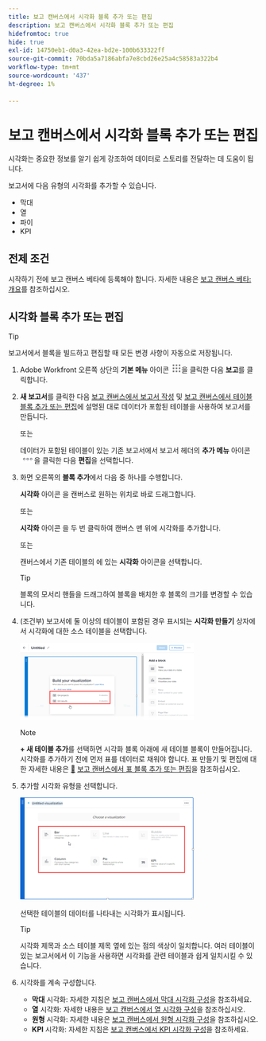 ```yaml
---
title: 보고 캔버스에서 시각화 블록 추가 또는 편집
description: 보고 캔버스에서 시각화 블록 추가 또는 편집
hidefromtoc: true
hide: true
exl-id: 14750eb1-d0a3-42ea-bd2e-100b633322ff
source-git-commit: 70bda5a7186abfa7e8cbd26e25a4c58583a322b4
workflow-type: tm+mt
source-wordcount: '437'
ht-degree: 1%

---
```


# 보고 캔버스에서 시각화 블록 추가 또는 편집

시각화는 중요한 정보를 알기 쉽게 강조하여 데이터로 스토리를 전달하는 데 도움이 됩니다.

보고서에 다음 유형의 시각화를 추가할 수 있습니다.

* 막대
* 열
* 파이
* KPI

## 전제 조건

시작하기 전에 보고 캔버스 베타에 등록해야 합니다. 자세한 내용은 [보고 캔버스 베타: 개요](/help/quicksilver/product-announcements/betas/canvas-dashboards-beta/reporting-canvas-beta-overview.md)를 참조하십시오.

## 시각화 블록 추가 또는 편집

>[!TIP]
>
>보고서에서 블록을 빌드하고 편집할 때 모든 변경 사항이 자동으로 저장됩니다.

1. Adobe Workfront 오른쪽 상단의 **기본 메뉴** 아이콘 ![기본 메뉴 아이콘](assets/main-menu-icon.png)을 클릭한 다음 **보고**&#x200B;를 클릭합니다.
1. **새 보고서**&#x200B;를 클릭한 다음 [보고 캔버스에서 보고서 작성](../../../reports-and-dashboards/reporting-canvas/manage-reports/build-report.md) 및 [보고 캔버스에서 테이블 블록 추가 또는 편집](../../../reports-and-dashboards/reporting-canvas/table-blocks/add-or-edit-report-table.md)에 설명된 대로 데이터가 포함된 테이블을 사용하여 보고서를 만듭니다.

   또는

   데이터가 포함된 테이블이 있는 기존 보고서에서 보고서 헤더의 **추가 메뉴** 아이콘 ![추가 아이콘](assets/more-icon.png)을 클릭한 다음 **편집**&#x200B;을 선택합니다.

1. 화면 오른쪽의 **블록 추가**&#x200B;에서 다음 중 하나를 수행합니다.

   **시각화** 아이콘 **&#x200B;**&#x200B;을 캔버스로 원하는 위치로 바로 드래그합니다.

   또는

   **시각화** 아이콘 **&#x200B;**&#x200B;을 두 번 클릭하여 캔버스 맨 위에 시각화를 추가합니다.

   또는

   캔버스에서 기존 테이블의 **&#x200B;**&#x200B;에 있는 **시각화** 아이콘을 선택합니다.

   >[!TIP]
   >
   >블록의 모서리 핸들을 드래그하여 블록을 배치한 후 블록의 크기를 변경할 수 있습니다.

1. (조건부) 보고서에 둘 이상의 테이블이 포함된 경우 표시되는 **시각화 만들기** 상자에서 시각화에 대한 소스 테이블을 선택합니다.

   ![시각화에서 테이블 선택](assets/select-table-on-vis-350x155.png)

   >[!NOTE]
   >
   >**+ 새 테이블 추가**&#x200B;를 선택하면 시각화 블록 아래에 새 테이블 블록이 만들어집니다. 시각화를 추가하기 전에 먼저 표를 데이터로 채워야 합니다. 표 만들기 및 편집에 대한 자세한 내용은 [&#128279;](../../../reports-and-dashboards/reporting-canvas/table-blocks/add-or-edit-report-table.md) [보고 캔버스에서 표 블록 추가 또는 편집](../../../reports-and-dashboards/reporting-canvas/table-blocks/add-or-edit-report-table.md)을 참조하십시오.

1. 추가할 시각화 유형을 선택합니다.

   ![시각화 유형 선택](assets/select-vis-type-350x205.png)

   선택한 테이블의 데이터를 나타내는 시각화가 표시됩니다.

   >[!TIP]
   >
   >시각화 제목과 소스 테이블 제목 옆에 있는 점의 색상이 일치합니다. 여러 테이블이 있는 보고서에서 이 기능을 사용하면 시각화를 관련 테이블과 쉽게 일치시킬 수 있습니다.

1. 시각화를 계속 구성합니다.

   * **막대** 시각화: 자세한 지침은 [보고 캔버스에서 막대 시각화 구성](../../../reports-and-dashboards/reporting-canvas/visualization-blocks/configure-bar-visualization.md#bar)을 참조하세요.
   * **열** 시각화: 자세한 내용은 [보고 캔버스에서 열 시각화 구성](../../../reports-and-dashboards/reporting-canvas/visualization-blocks/configure-column-visualization.md)을 참조하십시오.
   * **원형** 시각화: 자세한 내용은 [보고 캔버스에서 원형 시각화 구성](../../../reports-and-dashboards/reporting-canvas/visualization-blocks/configure-pie-visualization.md)을 참조하십시오.
   * **KPI** 시각화: 자세한 지침은 [보고 캔버스에서 KPI 시각화 구성](../../../reports-and-dashboards/reporting-canvas/visualization-blocks/configure-kpi-visualization.md)을 참조하세요.
